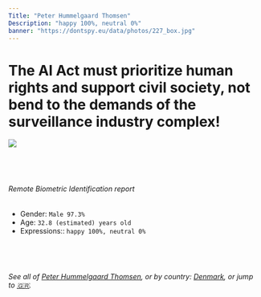 ```yaml
---
Title: "Peter Hummelgaard Thomsen"
Description: "happy 100%, neutral 0%"
banner: "https://dontspy.eu/data/photos/227_box.jpg"
---
```


# The AI Act must prioritize human rights and support civil society, not bend to the demands of the surveillance industry complex!

<link rel="stylesheet" type="text/css" href="/css/blog.css" />

<div class="is-fake" hidden>

_This image is **clearly fake**_, yet we [continue to collect them because the AI Act negotiations](/blog/why-deepfake/) are heading in a direction that will only make people's lives more complicated. For a more in-depth explanation, read: [Double threat: why losing the battle against Face Biometrics would fuel the proliferation of deepfakes](/blog/the-dual-threat-how-losing-the-biometric-battle-fuels-deepfake-proliferation/).


</div>

<!-- <img src="https://dontspy.eu/data/photos/54_box.jpg" /> -->
<img src="https://dontspy.eu/data/photos/227_box.jpg" />

## <br>

###### Remote Biometric Identification report

* <span class="label">Gender:</span> `Male 97.3%`
* <span class="label">Age:</span> `32.8 (estimated) years old`
* <span class="label">Expressions::</span> `happy 100%, neutral 0%`

## <br>

###### See all of [Peter Hummelgaard Thomsen](/policymaker#Peter%20Hummelgaard%20Thomsen), or by country: [Denmark](/country#Denmark), or jump to [🇬🇷](/x/82).

## <br>
